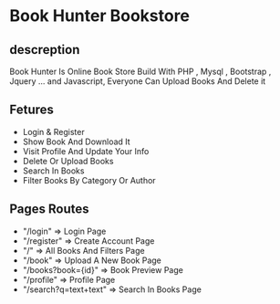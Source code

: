 # Book Hunter Bookstore

## descreption

<p>
	
Book Hunter Is Online Book Store
Build With PHP , Mysql , Bootstrap , Jquery ... and Javascript,
Everyone Can Upload Books And Delete it

</p>

## Fetures

<ul> 

   <li>Login & Register</li>
   <li>Show Book And Download It</li>
   <li>Visit Profile And Update Your Info</li>
   <li>Delete Or Upload Books</li>
   <li>Search In Books</li>
   <li>Filter Books By Category Or Author</li>

</ul>

## Pages Routes

<ul> 

   <li>"/login" => Login Page</li>
   <li>"/register" => Create Account Page</li>
   <li>"/" => All Books And Filters Page</li>
   <li>"/book" => Upload A New Book Page</li>
   <li>"/books?book={id}" =>  Book Preview Page</li>
   <li>"/profile" => Profile Page</li>
   <li>"/search?q=text+text" => Search In Books Page</li>

</ul>
